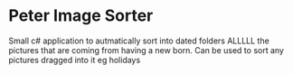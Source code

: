 # Peter Image Sorter
Small c# application to autmatically sort into dated folders ALLLLL the pictures that are coming from having a new born.
Can be used to sort any pictures dragged into it eg holidays
